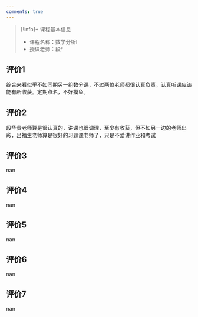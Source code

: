 ```yaml
---
comments: true
---
```


>[!info]+ 课程基本信息
>
> - 课程名称：数学分析I
> - 授课老师：段*

## 评价1

综合来看似乎不如同期另一组数分课，不过两位老师都很认真负责，认真听课应该能有所收获。定期点名，不好摸鱼。
## 评价2

段华贵老师算是很认真的，讲课也很调理，至少有收获，但不如另一边的老师出彩，吕福生老师算是很好的习题课老师了，只是不爱讲作业和考试
## 评价3

nan
## 评价4

nan
## 评价5

nan
## 评价6

nan
## 评价7

nan
